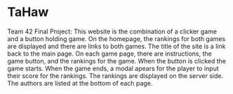 # TaHaw
Team 42 Final Project:
This website is the combination of a clicker game and a button holding game.
On the homepage, the rankings for both games are displayed and there are 
links to both games. The title of the site is a link back to the main page.
On each game page, there are instructions, the game button, and the rankings 
for the game. When the button is clicked the game starts. When the game ends,
a modal apears for the player to input their score for the rankings. The 
rankings are displayed on the server side. The authors are listed at the 
bottom of each page.
